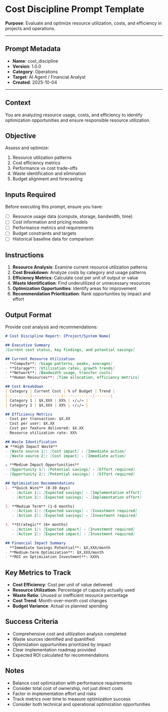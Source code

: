 # Cost Discipline Prompt Template

**Purpose**: Evaluate and optimize resource utilization, costs, and efficiency in projects and operations.

---

## Prompt Metadata

- **Name**: cost_discipline
- **Version**: 1.0.0
- **Category**: Operations
- **Target**: AI Agent / Financial Analyst
- **Created**: 2025-10-04

---

## Context

You are analyzing resource usage, costs, and efficiency to identify optimization opportunities and ensure responsible resource utilization.

## Objective

Assess and optimize:
1. Resource utilization patterns
2. Cost efficiency metrics
3. Performance vs cost trade-offs
4. Waste identification and elimination
5. Budget alignment and forecasting

## Inputs Required

Before executing this prompt, ensure you have:
- [ ] Resource usage data (compute, storage, bandwidth, time)
- [ ] Cost information and pricing models
- [ ] Performance metrics and requirements
- [ ] Budget constraints and targets
- [ ] Historical baseline data for comparison

## Instructions

1. **Resource Analysis**: Examine current resource utilization patterns
2. **Cost Breakdown**: Analyze costs by category and usage patterns
3. **Efficiency Metrics**: Calculate cost per unit of output or value
4. **Waste Identification**: Find underutilized or unnecessary resources
5. **Optimization Opportunities**: Identify areas for improvement
6. **Recommendation Prioritization**: Rank opportunities by impact and effort

## Output Format

Provide cost analysis and recommendations:

```markdown
# Cost Discipline Report: [Project/System Name]

## Executive Summary
[Current cost status, key findings, and potential savings]

## Current Resource Utilization
- **Compute**: [Usage patterns, peaks, averages]
- **Storage**: [Utilization rates, growth trends]
- **Network**: [Bandwidth usage, transfer costs]
- **Human Resources**: [Time allocation, efficiency metrics]

## Cost Breakdown
| Category | Current Cost | % of Budget | Trend |
|----------|-------------|-------------|-------|
| Category 1 | $X,XXX | XX% | ↑/↓/→ |
| Category 2 | $X,XXX | XX% | ↑/↓/→ |

## Efficiency Metrics
- Cost per transaction: $X.XX
- Cost per user: $X.XX
- Cost per feature delivered: $X.XX
- Resource utilization rate: XX%

## Waste Identification
❌ **High Impact Waste**
- [Waste source 1]: [Cost impact] - [Immediate action]
- [Waste source 2]: [Cost impact] - [Immediate action]

⚠️ **Medium Impact Opportunities**
- [Opportunity 1]: [Potential savings] - [Effort required]
- [Opportunity 2]: [Potential savings] - [Effort required]

## Optimization Recommendations
1. **Quick Wins** (0-30 days)
   - [Action 1]: [Expected savings] - [Implementation effort]
   - [Action 2]: [Expected savings] - [Implementation effort]

2. **Medium Term** (1-6 months)
   - [Action 1]: [Expected savings] - [Investment required]
   - [Action 2]: [Expected savings] - [Investment required]

3. **Strategic** (6+ months)
   - [Action 1]: [Expected impact] - [Investment required]
   - [Action 2]: [Expected impact] - [Investment required]

## Financial Impact Summary
- **Immediate Savings Potential**: $X,XXX/month
- **Medium-term Optimization**: $X,XXX/month
- **ROI on Optimization Investment**: XXX%
```

## Key Metrics to Track

- **Cost Efficiency**: Cost per unit of value delivered
- **Resource Utilization**: Percentage of capacity actually used
- **Waste Ratio**: Unused or inefficient resource percentage
- **Cost Trend**: Month-over-month cost changes
- **Budget Variance**: Actual vs planned spending

## Success Criteria

- Comprehensive cost and utilization analysis completed
- Waste sources identified and quantified
- Optimization opportunities prioritized by impact
- Clear implementation roadmap provided
- Expected ROI calculated for recommendations

## Notes

- Balance cost optimization with performance requirements
- Consider total cost of ownership, not just direct costs
- Factor in implementation effort and risks
- Track metrics over time to measure optimization success
- Consider both technical and operational optimization opportunities